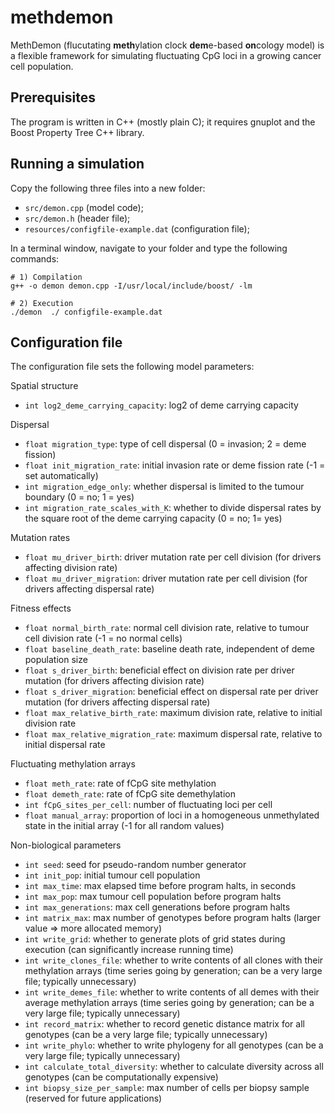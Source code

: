 # methdemon
MethDemon (flucutating **meth**ylation clock **dem**e-based **on**cology model) is a flexible framework for simulating fluctuating CpG loci in a growing cancer cell population.

## Prerequisites

The program is written in C++ (mostly plain C); it requires gnuplot and the Boost Property Tree C++ library.

## Running a simulation

Copy the following three files into a new folder:

* `src/demon.cpp` (model code);
* `src/demon.h` (header file);
* `resources/configfile-example.dat` (configuration file);

In a terminal window, navigate to your folder and type the following commands:
```
# 1) Compilation
g++ -o demon demon.cpp -I/usr/local/include/boost/ -lm

# 2) Execution
./demon  ./ configfile-example.dat
```

## Configuration file

The configuration file sets the following model parameters:

Spatial structure
* `int log2_deme_carrying_capacity`: log2 of deme carrying capacity

Dispersal
* `float migration_type`: type of cell dispersal (0 = invasion; 2 = deme fission)
* `float init_migration_rate`: initial invasion rate or deme fission rate (-1 = set automatically)
* `int migration_edge_only`: whether dispersal is limited to the tumour boundary (0 = no; 1 = yes)
* `int migration_rate_scales_with_K`: whether to divide dispersal rates by the square root of the deme carrying capacity (0 = no; 1= yes)

Mutation rates
* `float mu_driver_birth`: driver mutation rate per cell division (for drivers affecting division rate)
* `float mu_driver_migration`: driver mutation rate per cell division (for drivers affecting dispersal rate)

Fitness effects
* `float normal_birth_rate`: normal cell division rate, relative to tumour cell division rate (-1 = no normal cells)
* `float baseline_death_rate`: baseline death rate, independent of deme population size
* `float s_driver_birth`: beneficial effect on division rate per driver mutation (for drivers affecting division rate)
* `float s_driver_migration`: beneficial effect on dispersal rate per driver mutation (for drivers affecting dispersal rate)
* `float max_relative_birth_rate`: maximum division rate, relative to initial division rate
* `float max_relative_migration_rate`: maximum dispersal rate, relative to initial dispersal rate

Fluctuating methylation arrays
* `float meth_rate`: rate of fCpG site methylation
* `float demeth_rate`: rate of fCpG site demethylation
* `int fCpG_sites_per_cell`: number of fluctuating loci per cell
* `float manual_array`: proportion of loci in a homogeneous unmethylated state in the initial array (-1 for all random values)

Non-biological parameters
* `int seed`: seed for pseudo-random number generator
* `int init_pop`: initial tumour cell population
* `int max_time`: max elapsed time before program halts, in seconds
* `int max_pop`: max tumour cell population before program halts
* `int max_generations`: max cell generations before program halts
* `int matrix_max`: max number of genotypes before program halts (larger value => more allocated memory)
* `int write_grid`: whether to generate plots of grid states during execution (can significantly increase running time)
* `int write_clones_file`: whether to write contents of all clones with their methylation arrays (time series going by generation; can be a very large file; typically unnecessary)
* `int write_demes_file`: whether to write contents of all demes with their average methylation arrays (time series going by generation; can be a very large file; typically unnecessary)
* `int record_matrix`: whether to record genetic distance matrix for all genotypes (can be a very large file; typically unnecessary)
* `int write_phylo`: whether to write phylogeny for all genotypes (can be a very large file; typically unnecessary)
* `int calculate_total_diversity`: whether to calculate diversity across all genotypes (can be computationally expensive)
* `int biopsy_size_per_sample`: max number of cells per biopsy sample (reserved for future applications)


